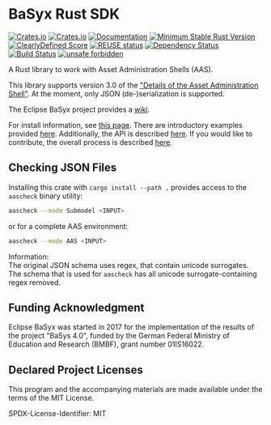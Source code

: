 <!--
SPDX-FileCopyrightText: 2021 Fraunhofer Institute for Experimental Software Engineering IESE

SPDX-License-Identifier: MIT
-->

# BaSyx Rust SDK

[![Crates.io](https://img.shields.io/crates/l/basyx-rs.svg)](https://crates.io/crates/basyx-rs)
[![Crates.io](https://img.shields.io/crates/v/basyx-rs.svg)](https://crates.io/crates/basyx-rs)
[![Documentation](https://docs.rs/basyx-rs/badge.svg)](https://docs.rs/basyx-rs)
[![Minimum Stable Rust Version](https://img.shields.io/badge/Rust-1.54.0%2B-blue?color=fc8d62&logo=rust)](https://rustup.rs/)
[![ClearlyDefined Score](https://img.shields.io/clearlydefined/score/crate/cratesio/-/basyx-rs/0.1.0?label=ClearlyDefined%20Score)](https://clearlydefined.io/definitions/crate/cratesio/-/basyx-rs/0.1.0)
[![REUSE status](https://api.reuse.software/badge/github.com/eclipse-basyx/basyx-rust-sdk)](https://api.reuse.software/info/github.com/eclipse-basyx/basyx-rust-sdk)
[![Dependency Status](https://deps.rs/repo/github/eclipse-basyx/basyx-rust-sdk/status.svg)](https://deps.rs/repo/github/eclipse-basyx/basyx-rust-sdk)
[![Build Status](https://img.shields.io/github/workflow/status/eclipse-basyx/basyx-rust-sdk/Run%20CI/main)](https://github.com)
[![unsafe forbidden](https://img.shields.io/badge/unsafe-forbidden-success.svg)](https://github.com/rust-secure-code/safety-dance/)

A Rust library to work with Asset Administration Shells (AAS).

This library supports version 3.0 of the ["Details of the Asset Administration Shell"](https://industrialdigitaltwin.org/wp-content/uploads/2023/04/IDTA-01001-3-0_SpecificationAssetAdministrationShell_Part1_Metamodel.pdf). At the moment, only JSON (de-)serialization is supported.

The Eclipse BaSyx project provides a [wiki](https://wiki.eclipse.org/BaSyx).

For install information, see [this page](https://wiki.eclipse.org/BaSyx_/_Download).
There are introductory examples provided [here](https://wiki.eclipse.org/BaSyx_/_Introductory_Examples).
Additionally, the API is described [here](https://wiki.eclipse.org/BaSyx_/_Documentation_/_API).
If you would like to contribute, the overall process is described [here](https://wiki.eclipse.org/BaSyx_/_Developer_/_Contributing).

## Checking JSON Files

Installing this crate with `cargo install --path .` provides access to the `aascheck` binary utility:

```bash
aascheck --mode Submodel <INPUT>
```

or for a complete AAS environment:

```bash
aascheck --mode AAS <INPUT>
```

Information:  
The original JSON schema uses regex, that contain unicode surrogates.  
The schema that is used for `aascheck` has all unicode surrogate-containing regex removed.

## Funding Acknowledgment

Eclipse BaSyx was started in 2017 for the implementation of the results
of the project "BaSys 4.0", funded by the German Federal Ministry
of Education and Research (BMBF), grant number 01IS16022.

## Declared Project Licenses

This program and the accompanying materials are made available under the terms of the MIT License.

SPDX-License-Identifier: MIT
